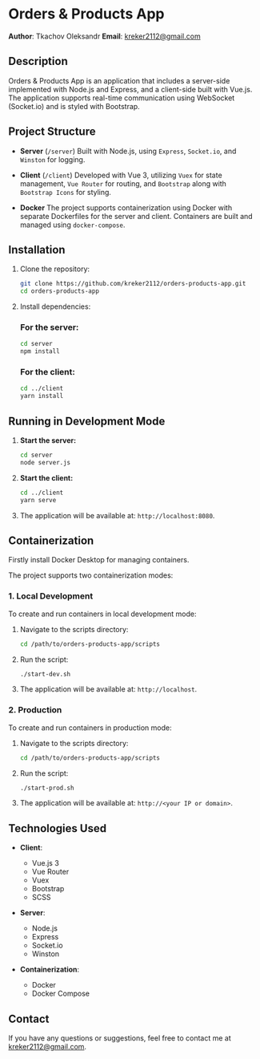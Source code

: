 # Orders & Products App

**Author**: Tkachov Oleksandr
**Email**: [kreker2112@gmail.com](mailto:kreker2112@gmail.com)

## Description

Orders & Products App is an application that includes a server-side implemented with Node.js and Express, and a client-side built with Vue.js. The application supports real-time communication using WebSocket (Socket.io) and is styled with Bootstrap.

## Project Structure

- **Server** (`/server`)
  Built with Node.js, using `Express`, `Socket.io`, and `Winston` for logging.
- **Client** (`/client`)
  Developed with Vue 3, utilizing `Vuex` for state management, `Vue Router` for routing, and `Bootstrap` along with `Bootstrap Icons` for styling.

- **Docker**
  The project supports containerization using Docker with separate Dockerfiles for the server and client. Containers are built and managed using `docker-compose`.

## Installation

1. Clone the repository:

   ```bash
   git clone https://github.com/kreker2112/orders-products-app.git
   cd orders-products-app
   ```

2. Install dependencies:

   ### For the server:

   ```bash
   cd server
   npm install
   ```

   ### For the client:

   ```bash
   cd ../client
   yarn install
   ```

## Running in Development Mode

1. **Start the server:**

   ```bash
   cd server
   node server.js
   ```

2. **Start the client:**

   ```bash
   cd ../client
   yarn serve
   ```

3. The application will be available at: `http://localhost:8080`.

## Containerization

Firstly install Docker Desktop for managing containers.

The project supports two containerization modes:

### 1. Local Development

To create and run containers in local development mode:

1. Navigate to the scripts directory:

   ```bash
   cd /path/to/orders-products-app/scripts
   ```

2. Run the script:

   ```bash
   ./start-dev.sh
   ```

3. The application will be available at: `http://localhost`.

### 2. Production

To create and run containers in production mode:

1. Navigate to the scripts directory:

   ```bash
   cd /path/to/orders-products-app/scripts
   ```

2. Run the script:

   ```bash
   ./start-prod.sh
   ```

3. The application will be available at: `http://<your IP or domain>`.

## Technologies Used

- **Client**:

  - Vue.js 3
  - Vue Router
  - Vuex
  - Bootstrap
  - SCSS

- **Server**:

  - Node.js
  - Express
  - Socket.io
  - Winston

- **Containerization**:
  - Docker
  - Docker Compose

## Contact

If you have any questions or suggestions, feel free to contact me at [kreker2112@gmail.com](mailto:kreker2112@gmail.com).
